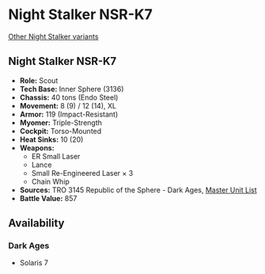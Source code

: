 # Night Stalker NSR-K7

[Other Night Stalker variants](../night_stalker.md)

## Night Stalker NSR-K7
- **Role:** Scout
- **Tech Base:** Inner Sphere (3136)
- **Chassis:** 40 tons (Endo Steel)
- **Movement:** 8 (9) / 12 (14), XL
- **Armor:** 119 (Impact-Resistant)
- **Myomer:** Triple-Strength
- **Cockpit:** Torso-Mounted
- **Heat Sinks:** 10 (20)
- **Weapons:**
  - ER Small Laser
  - Lance
  - Small Re-Engineered Laser × 3
  - Chain Whip
- **Sources:** TRO 3145 Republic of the Sphere - Dark Ages, [Master Unit List](http://masterunitlist.info/Unit/Details/6720/night-stalker-nsr-k7)
- **Battle Value:** 857

## Availability

### Dark Ages
- Solaris 7

